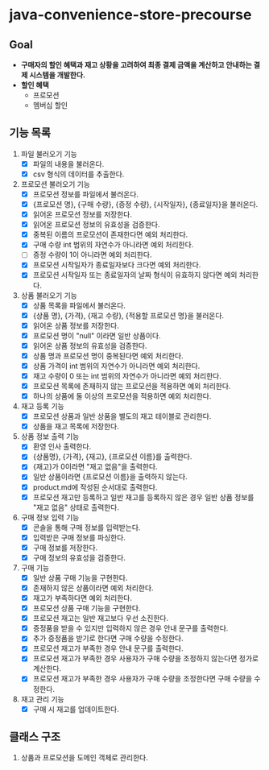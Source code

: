 # java-convenience-store-precourse

## Goal

- **구매자의 할인 혜택과 재고 상황을 고려하여 최종 결제 금액을 계산하고 안내하는 결제 시스템을 개발한다.**
- **할인 혜택**
    - 프로모션
    - 멤버십 할인

## 기능 목록

1. 파일 불러오기 기능
    - [x] 파일의 내용을 불러온다.
    - [x] csv 형식의 데이터를 추출한다.
2. 프로모션 불러오기 기능
    - [x] 프로모션 정보를 파일에서 불러온다.
    - [x] {프로모션 명}, {구매 수량}, {증정 수량}, {시작일자}, {종료일자}을 불러온다.
    - [x] 읽어온 프로모션 정보를 저장한다.
    - [x] 읽어온 프로모션 정보의 유효성을 검증한다.
    - [x] 중복된 이름의 프로모션이 존재한다면 예외 처리한다.
    - [x] 구매 수량 int 범위의 자연수가 아니라면 예외 처리한다.
    - [ ] 증정 수량이 1이 아니라면 예외 처리한다.
    - [x] 프로모션 시작일자가 종료일자보다 크다면 예외 처리한다.
    - [x] 프로모션 시작일자 또는 종료일자의 날짜 형식이 유효하지 않다면 예외 처리한다.
3. 상품 불러오기 기능
    - [x] 상품 목록을 파일에서 불러온다.
    - [x] {상품 명}, {가격}, {재고 수량}, {적용할 프로모션 명}을 불러온다.
    - [x] 읽어온 상품 정보를 저장한다.
    - [x] 프로모션 명이 "null" 이라면 일반 상품이다.
    - [x] 읽어온 상품 정보의 유효성을 검증한다.
    - [x] 상품 명과 프로모션 명이 중복된다면 예외 처리한다.
    - [x] 상품 가격이 int 범위의 자연수가 아니라면 예외 처리한다.
    - [x] 재고 수량이 0 또는 int 범위의 자연수가 아니라면 예외 처리한다.
    - [x] 프로모션 목록에 존재하지 않는 프로모션을 적용하면 예외 처리한다.
    - [x] 하나의 상품에 둘 이상의 프로모션을 적용하면 예외 처리한다.
4. 재고 등록 기능
    - [x] 프로모션 상품과 일반 상품을 별도의 재고 테이블로 관리한다.
    - [x] 상품을 재고 목록에 저장한다.
5. 상품 정보 출력 기능
    - [x] 환영 인사 출력한다.
    - [x] {상품명}, {가격}, {재고}, {프로모션 이름}를 출력한다.
    - [x] {재고}가 0이라면 "재고 없음"을 출력한다.
    - [x] 일반 상품이라면 {프로모션 이름}을 출력하지 않는다.
    - [x] product.md에 작성된 순서대로 출력한다.
    - [x] 프로모션 재고만 등록하고 일반 재고를 등록하지 않은 경우 일반 상품 정보를 "재고 없음" 상태로 출력한다.
6. 구매 정보 입력 기능
    - [x] 콘솔을 통해 구매 정보를 입력받는다.
    - [x] 입력받은 구매 정보를 파싱한다.
    - [x] 구매 정보를 저장한다.
    - [x] 구매 정보의 유효성을 검증한다.
7. 구매 기능
    - [x] 일반 상품 구매 기능을 구현한다.
    - [x] 존재하지 않은 상품이라면 예외 처리한다.
    - [x] 재고가 부족하다면 예외 처리한다.
    - [x] 프로모션 상품 구매 기능을 구현한다.
    - [x] 프로모션 재고는 일반 재고보다 우선 소진한다.
    - [x] 증정품을 받을 수 있지만 입력하지 않은 경우 안내 문구를 출력한다.
    - [x] 추가 증정품을 받기로 한다면 구매 수량을 수정한다.
    - [x] 프로모션 재고가 부족한 경우 안내 문구를 출력한다.
    - [x] 프로모션 재고가 부족한 경우 사용자가 구매 수량을 조정하지 않는다면 정가로 계산한다.
    - [x] 프로모션 재고가 부족한 경우 사용자가 구매 수량을 조정한다면 구매 수량을 수정한다.
8. 재고 관리 기능
    - [x] 구매 시 재고를 업데이트한다.

## 클래스 구조

1. 상품과 프로모션을 도메인 객체로 관리한다.